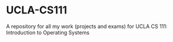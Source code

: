 # UCLA-CS111
A repository for all my work (projects and exams) for UCLA CS 111: Introduction to Operating Systems
